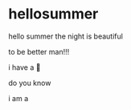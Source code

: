# hellosummer
hello summer the night is beautiful

to be better man!!!

i have a :dog:

do you know

i am a 
